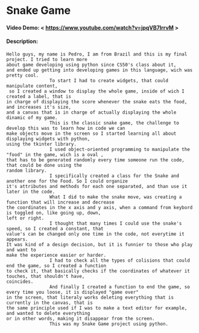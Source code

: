 # Snake Game
#### Video Demo:  < https://www.youtube.com/watch?v=jpqVB7lrrvM >
#### Description:

    Hello guys, my name is Pedro, I am from Brazil and this is my final project. I tried to learn more
    about game developing using python since CS50's class about it,
    and ended up getting into developing games in this language, wich was pretty cool.
                    To start I had to create widgets, that could manipulate content,
     so I created a window to display the whole game, inside of wich I created a label, that is
    in charge of displaying the score whenever the snake eats the food, and increases it's size,
    and a canvas that is in charge of actually displaying the whole dinamic of my game.
                    This is the classic snake game, the challenge to develop this was to learn how in code we can
    make objects move in the screen so I started learning all about displaying widgets with python,
    using the tkinter library.
                    I used object-oriented programming to manipulate the "food" in the game, wich is a oval ,
    that has to be generated randomly every time someone run the code, that could be done using the
    random library.
                    I specifically created a class for the Snake and another one for the Food. So I could organize
    it's attributes and methods for each one separated, and than use it later in the code.
                    What I did to make the snake move, was creating a function that will increase and decrease
    the coordinates in the x axis and y axis, when a command from keybord is toggled on, like going up, down,
    left or right.
                    I thought that many times I could use the snake's speed, so I created a constant, that
    value's can be changed only one time in the code, not everytime it appears.
    It was kind of a design decision, but it is funnier to those who play and want to
    make the experience easier or harder.
                    I had to check all the types of colisions that could end the game, so I created a function
    to check it, that basically checks if the coordinates of whatever it touches, that shouldn't have,
    coincides.
                    And finally I created a function to end the game, so every time you loose, it is displayed "game over"
    in the screen, that literaly works deleting everything that is currently in the canvas, that is
    the same principle used if I was to make a text editor for example, and wanted to delete everything
    or in other words, making it disappear from the screen.
                    This was my Snake Game project using python.
